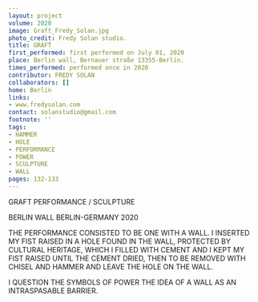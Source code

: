 ```yaml
---
layout: project
volume: 2020
image: Graft_Fredy_Solan.jpg
photo_credit: Fredy Solan studio.
title: GRAFT
first_performed: first performed on July 01, 2020
place: Berlin wall, Bernauer straße 13355-Berlin.
times_performed: performed once in 2020
contributor: FREDY SOLAN
collaborators: []
home: Berlin
links:
- www.fredysolan.com
contact: solanstudio@gmail.com
footnote: ''
tags:
- HAMMER
- HOLE
- PERFORMANCE
- POWER
- SCULPTURE
- WALL
pages: 132-133
---
```



GRAFT
PERFORMANCE / SCULPTURE

BERLIN WALL
BERLIN-GERMANY 2020


THE PERFORMANCE CONSISTED TO BE ONE WITH A WALL.
I INSERTED MY FIST RAISED IN A HOLE FOUND IN THE WALL, PROTECTED BY CULTURAL HERITAGE, WHICH I FILLED WITH CEMENT AND I KEPT MY FIST RAISED UNTIL THE CEMENT DRIED, THEN TO BE REMOVED WITH CHISEL AND HAMMER AND LEAVE THE HOLE ON THE WALL.

I QUESTION THE SYMBOLS OF POWER THE IDEA OF A WALL AS AN INTRASPASABLE BARRIER.
